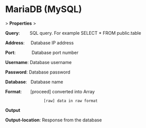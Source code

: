 # MariaDB (MySQL)

&gt; **Properties**
&gt; 

**Query**:          SQL query. For example SELECT * FROM public.table

**Address**:      Database IP address

**Port**:             Database port number

**Username**:  Database username

**Password**:   Database password

**Database**:   Database name

**Format**:       [proceed] converted into Array

                     [raw] data in raw format

**Output**

**Output-location**: Response from the database